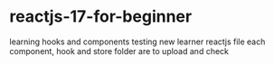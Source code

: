 # reactjs-17-for-beginner
learning hooks and components
testing new learner reactjs file
each component, hook and store folder are to upload and check
